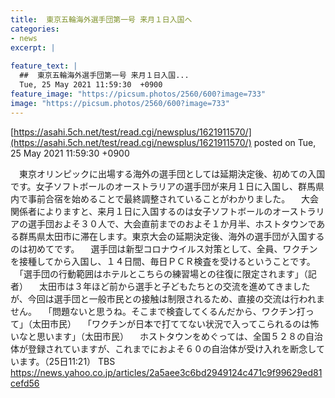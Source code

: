 ```yaml
---
title:  東京五輪海外選手団第一号 来月１日入国へ  
categories:
- news
excerpt: |
  
feature_text: |
  ##  東京五輪海外選手団第一号 来月１日入国...
  Tue, 25 May 2021 11:59:30  +0900
feature_image: "https://picsum.photos/2560/600?image=733"
image: "https://picsum.photos/2560/600?image=733"
---
```


[https://asahi.5ch.net/test/read.cgi/newsplus/1621911570/](https://asahi.5ch.net/test/read.cgi/newsplus/1621911570/)
posted on Tue, 25 May 2021 11:59:30  +0900

<!--more-->

　東京オリンピックに出場する海外の選手団としては延期決定後、初めての入国です。女子ソフトボールのオーストラリアの選手団が来月１日に入国し、群馬県内で事前合宿を始めることで最終調整されていることがわかりました。 　大会関係者によりますと、来月１日に入国するのは女子ソフトボールのオーストラリアの選手団およそ３０人で、大会直前までのおよそ１か月半、ホストタウンである群馬県太田市に滞在します。東京大会の延期決定後、海外の選手団が入国するのは初めてです。 　選手団は新型コロナウイルス対策として、全員、ワクチンを接種してから入国し、１４日間、毎日ＰＣＲ検査を受けるということです。 　「選手団の行動範囲はホテルとこちらの練習場との往復に限定されます」（記者） 　太田市は３年ほど前から選手と子どもたちとの交流を進めてきましたが、今回は選手団と一般市民との接触は制限されるため、直接の交流は行われません。 　「問題ないと思うね。そこまで検査してくるんだから、ワクチン打って」（太田市民） 　「ワクチンが日本で打ててない状況で入ってこられるのは怖いなと思います」（太田市民） 　ホストタウンをめぐっては、全国５２８の自治体が登録されていますが、これまでにおよそ６０の自治体が受け入れを断念しています。（25日11:21） TBS https://news.yahoo.co.jp/articles/2a5aee3c6bd2949124c471c9f99629ed81cefd56
